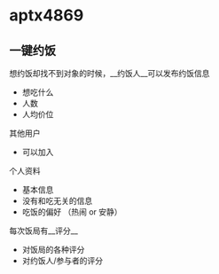 # aptx4869
## 一键约饭
想约饭却找不到对象的时候，__约饭人__可以发布约饭信息
- 想吃什么
- 人数
- 人均价位

其他用户
- 可以加入

个人资料
- 基本信息
- 没有和吃无关的信息
- 吃饭的偏好 （热闹 or 安静）

每次饭局有__评分__
- 对饭局的各种评分
- 对约饭人/参与者的评分
